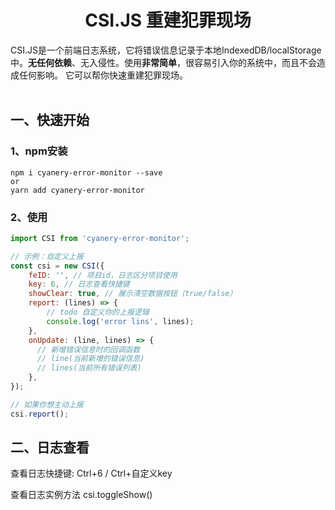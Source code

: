 
<p align="center">
  <h1 align="center">CSI.JS 重建犯罪现场</h1>
  <p align="left">
 CSI.JS是一个前端日志系统，它将错误信息记录于本地IndexedDB/localStorage中。<strong>无任何依赖</strong>、无入侵性。使用<strong>非常简单</strong>，很容易引入你的系统中，而且不会造成任何影响。
它可以帮你快速重建犯罪现场。
    <br />
    <br />
  </p>
</p>


## 一、快速开始

### 1、npm安装
```shell script
npm i cyanery-error-monitor --save
or
yarn add cyanery-error-monitor
```

### 2、使用
```javascript
import CSI from 'cyanery-error-monitor';

// 示例：自定义上报
const csi = new CSI({
    feID: '', // 项目id，日志区分项目使用
    key: 6, // 日志查看快捷键
    showClear: true, // 展示清空数据按钮（true/false）
    report: (lines) => {
        // todo 自定义你的上报逻辑
        console.log('error lins', lines);
    },
    onUpdate: (line, lines) => {
      // 新增错误信息时的回调函数
      // line(当前新增的错误信息)
      // lines(当前所有错误列表)
    },
});

// 如果你想主动上报
csi.report();
```

## 二、日志查看

<p>查看日志快捷键: Ctrl+6 / Ctrl+自定义key</p>
<p>查看日志实例方法 csi.toggleShow()</p>
